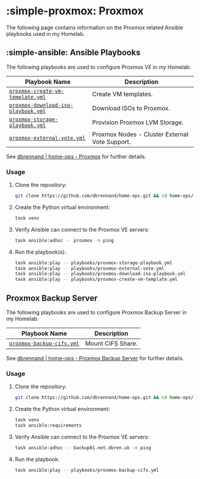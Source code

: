 # :simple-proxmox: Proxmox

The following page contains information on the Proxmox related Ansible playbooks used in my Homelab.

## :simple-ansible: Ansible Playbooks

The following playbooks are used to configure Proxmox VE in my Homelab:

| Playbook Name                                                                                                                             | Description                                    |
| ----------------------------------------------------------------------------------------------------------------------------------------- | ---------------------------------------------- |
| [`proxmox-create-vm-template.yml`](https://github.com/dbrennand/home-ops/blob/dev/ansible/playbooks/proxmox-create-vm-template.yml)       | Create VM templates.                           |
| [`proxmox-download-iso-playbook.yml`](https://github.com/dbrennand/home-ops/blob/dev/ansible/playbooks/proxmox-download-iso-playbook.yml) | Download ISOs to Proxmox.                      |
| [`proxmox-storage-playbook.yml`](https://github.com/dbrennand/home-ops/blob/dev/ansible/playbooks/proxmox-storage-playbook.yml)           | Provision Proxmox LVM Storage.                 |
| [`proxmox-external-vote.yml`](https://github.com/dbrennand/home-ops/blob/dev/ansible/playbooks/proxmox-external-vote.yml)                 | Proxmox Nodes - Cluster External Vote Support. |

See [dbrennand | home-ops - Proxmox](https://homeops.danielbrennand.com/infrastructure/proxmox/ve) for further details.

### Usage

1. Clone the repository:

    ```bash
    git clone https://github.com/dbrennand/home-ops.git && cd home-ops/ansible
    ```

2. Create the Python virtual environment:

    ```bash
    task venv
    ```

3. Verify Ansible can connect to the Proxmox VE servers:

    ```bash
    task ansible:adhoc -- proxmox -m ping
    ```

4. Run the playbook(s):

    ```bash
    task ansible:play -- playbooks/proxmox-storage-playbook.yml
    task ansible:play -- playbooks/proxmox-external-vote.yml
    task ansible:play -- playbooks/proxmox-download-iso-playbook.yml
    task ansible:play -- playbooks/proxmox-create-vm-template.yml
    ```

## Proxmox Backup Server

The following playbooks are used to configure Proxmox Backup Server in my Homelab:

| Playbook Name                                                                                                         | Description       |
| --------------------------------------------------------------------------------------------------------------------- | ----------------- |
| [`proxmox-backup-cifs.yml`](https://github.com/dbrennand/home-ops/blob/dev/ansible/playbooks/proxmox-backup-cifs.yml) | Mount CIFS Share. |

See [dbrennand | home-ops - Proxmox Backup Server](https://homeops.danielbrennand.com/infrastructure/proxmox/backup) for further details.

### Usage

1. Clone the repository:

    ```bash
    git clone https://github.com/dbrennand/home-ops.git && cd home-ops/ansible
    ```

2. Create the Python virtual environment:

    ```bash
    task venv
    task ansible:requirements
    ```

3. Verify Ansible can connect to the Proxmox VE servers:

    ```bash
    task ansible:adhoc -- backup01.net.dbren.uk -m ping
    ```

4. Run the playbook:

    ```bash
    task ansible:play -- playbooks/proxmox-backup-cifs.yml
    ```
